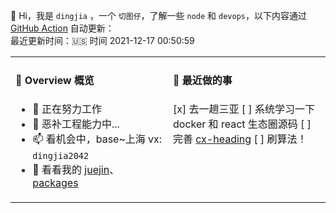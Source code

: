 👋 Hi，我是 `dingjia` ，一个 `切图仔`，了解一些 `node` 和 `devops`，以下内容通过 [GitHub Action](https://github.com/dingjiamughal/dingjiamughal/actions) 自动更新：<br>
最近更新时间：🇺🇸 时间 2021-12-17 00:50:59

<table>
<tr>
<td valign="top" width="50%">

#### 📜 Overview 概览

<!-- overview starts -->

-   🔭 正在努力工作 
-   🤔 恶补工程能力中... 
-   📫 看机会中，base~上海 vx: `dingjia2042` 
-   💬 看看我的 [juejin](https://juejin.cn/user/993614241205592/posts)、[packages](https://www.npmjs.com/settings/djmughal/packages) 
<!-- overview ends -->

<img width="500" height="1">

</td>
<td valign="top" width="50%">

#### 📘 最近做的事

<!-- blog starts -->

   [x] 去一趟三亚 
   [ ] 系统学习一下 docker 和 react 生态圈源码 
   [ ] 完善 [cx-heading](https://www.npmjs.com/settings/cx-heading/packages) 
   [ ] 刷算法！ 
<!-- blog ends -->

<img width="500" height="1">

</td>
</tr>
</table>

